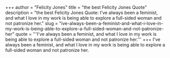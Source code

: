+++
author = "Felicity Jones"
title = "the best Felicity Jones Quote"
description = "the best Felicity Jones Quote: I've always been a feminist, and what I love in my work is being able to explore a full-sided woman and not patronize her."
slug = "ive-always-been-a-feminist-and-what-i-love-in-my-work-is-being-able-to-explore-a-full-sided-woman-and-not-patronize-her"
quote = '''I've always been a feminist, and what I love in my work is being able to explore a full-sided woman and not patronize her.'''
+++
I've always been a feminist, and what I love in my work is being able to explore a full-sided woman and not patronize her.
